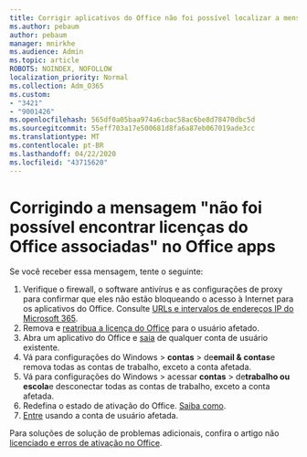 ```yaml
---
title: Corrigir aplicativos do Office não foi possível localizar a mensagem associada ao Office licenses
ms.author: pebaum
author: pebaum
manager: mnirkhe
ms.audience: Admin
ms.topic: article
ROBOTS: NOINDEX, NOFOLLOW
localization_priority: Normal
ms.collection: Adm_O365
ms.custom:
- "3421"
- "9001426"
ms.openlocfilehash: 565df0a05baa974a6cbac58ac6be8d78470dbc5d
ms.sourcegitcommit: 55eff703a17e500681d8fa6a87eb067019ade3cc
ms.translationtype: MT
ms.contentlocale: pt-BR
ms.lasthandoff: 04/22/2020
ms.locfileid: "43715620"
---
```

# <a name="fixing-the-office-apps-couldnt-find-office-licenses-associated-message"></a>Corrigindo a mensagem "não foi possível encontrar licenças do Office associadas" no Office apps

Se você receber essa mensagem, tente o seguinte:

1. Verifique o firewall, o software antivírus e as configurações de proxy para confirmar que eles não estão bloqueando o acesso à Internet para os aplicativos do Office. Consulte [URLs e intervalos de endereços IP do Microsoft 365](https://docs.microsoft.com/office365/enterprise/urls-and-ip-address-ranges).
2. Remova e [reatribua a licença do Office](https://docs.microsoft.com/office365/admin/manage/assign-licenses-to-users) para o usuário afetado. 
3. Abra um aplicativo do Office e [saia](https://support.office.com/article/5a20dc11-47e9-4b6f-945d-478cb6d92071) de qualquer conta de usuário existente.
4. Vá para configurações do Windows > **contas** > de**email & contas**e remova todas as contas de trabalho, exceto a conta afetada.
5. Vá para configurações do Windows > acessar **contas** > de**trabalho ou escola**e desconectar todas as contas de trabalho, exceto a conta afetada.
6. Redefina o estado de ativação do Office. [Saiba como](https://docs.microsoft.com/office365/troubleshoot/activation/reset-office-365-proplus-activation-state).
7. [Entre](https://support.office.com/article/628ea040-f265-49de-b986-be09c3ebf8a9) usando a conta de usuário afetada.

Para soluções de solução de problemas adicionais, confira o artigo não [licenciado e erros de ativação no Office](https://support.office.com/Article/0d23d3c0-c19c-4b2f-9845-5344fedc4380).